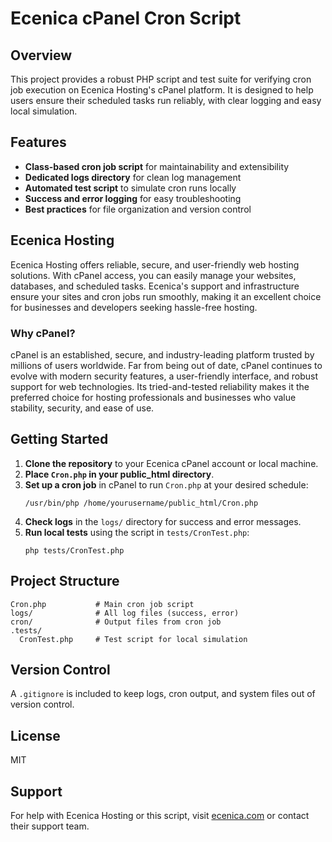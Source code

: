 # Ecenica cPanel Cron Script

## Overview
This project provides a robust PHP script and test suite for verifying cron job execution on Ecenica Hosting's cPanel platform. It is designed to help users ensure their scheduled tasks run reliably, with clear logging and easy local simulation.

## Features
- **Class-based cron job script** for maintainability and extensibility
- **Dedicated logs directory** for clean log management
- **Automated test script** to simulate cron runs locally
- **Success and error logging** for easy troubleshooting
- **Best practices** for file organization and version control

## Ecenica Hosting
Ecenica Hosting offers reliable, secure, and user-friendly web hosting solutions. With cPanel access, you can easily manage your websites, databases, and scheduled tasks. Ecenica's support and infrastructure ensure your sites and cron jobs run smoothly, making it an excellent choice for businesses and developers seeking hassle-free hosting.

### Why cPanel?
cPanel is an established, secure, and industry-leading platform trusted by millions of users worldwide. Far from being out of date, cPanel continues to evolve with modern security features, a user-friendly interface, and robust support for web technologies. Its tried-and-tested reliability makes it the preferred choice for hosting professionals and businesses who value stability, security, and ease of use.

## Getting Started
1. **Clone the repository** to your Ecenica cPanel account or local machine.
2. **Place `Cron.php` in your public_html directory**.
3. **Set up a cron job** in cPanel to run `Cron.php` at your desired schedule:
   ```
   /usr/bin/php /home/yourusername/public_html/Cron.php
   ```
4. **Check logs** in the `logs/` directory for success and error messages.
5. **Run local tests** using the script in `tests/CronTest.php`:
   ```
   php tests/CronTest.php
   ```

## Project Structure
```
Cron.php           # Main cron job script
logs/              # All log files (success, error)
cron/              # Output files from cron job
.tests/
  CronTest.php     # Test script for local simulation
```

## Version Control
A `.gitignore` is included to keep logs, cron output, and system files out of version control.

## License
MIT

## Support
For help with Ecenica Hosting or this script, visit [ecenica.com](https://www.ecenica.com/) or contact their support team.
